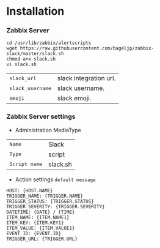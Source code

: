 
# Installation

### Zabbix Server

```
cd /usr/lib/zabbix/alertscripts
wget https://raw.githubusercontent.com/bageljp/zabbix-slack/master/slack.sh
chmod a+x slack.sh
vi slack.sh
```

<table>
  <tr>
    <td><tt>slack_url</tt></td>
	<td>slack integration url.</td>
  </tr>
  <tr>
    <td><tt>slack_username</tt></td>
    <td>slack username.</td>
  </tr>
  <tr>
    <td><tt>emoji</tt></td>
    <td>slack emoji.</td>
  </tr>
</table>

### Zabbix Server settings

* Administration MediaType
<table>
  <tr>
    <td><tt>Name</tt></td>
	<td>Slack</td>
  </tr>
  <tr>
    <td><tt>Type</tt></td>
    <td>script</td>
  </tr>
  <tr>
    <td><tt>Script name</tt></td>
    <td>slack.sh</td>
  </tr>
</table>

* Action settings ``default message``
```
HOST: {HOST.NAME}
TRIGGER_NAME: {TRIGGER.NAME}
TRIGGER_STATUS: {TRIGGER.STATUS}
TRIGGER_SEVERITY: {TRIGGER.SEVERITY}
DATETIME: {DATE} / {TIME}
ITEM_NAME: {ITEM.NAME1}
ITEM_KEY: {ITEM.KEY1}
ITEM_VALUE: {ITEM.VALUE1}
EVENT_ID: {EVENT.ID}
TRIGGER_URL: {TRIGGER.URL}
```

